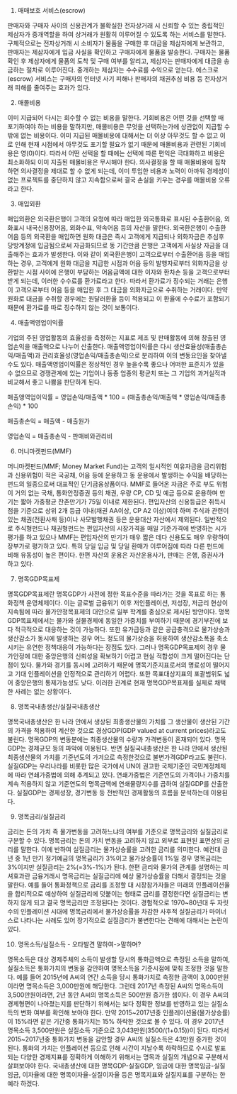 1. 매매보호 서비스(escrow)

판매자와 구매자 사이의 신용관계가 불확실한 전자상거래 시 신뢰할 수 있는 중립적인 제삼자가 중개역할을 하여 상거래가 원활히 이루어질 수 있도록 하는 서비스를 말한다. 구체적으로는 전자상거래 시 소비자가 물품을 구매한 후 대금을 제삼자에게 보관하고, 판매자는 제삼자에게 입금 사실을 확인하고 구매자에게 물품을 발송한다. 구매자는 물품 확인 후 제삼자에게 물품의 도착 및 구매 여부를 알리고, 제삼자는 판매자에게 대금을 송금하는 절차로 이루어진다. 중개하는 제삼자는 수수료를 수익으로 얻는다. 에스크로(escrow) 서비스는 구매자의 인터넷 사기 피해나 판매자의 채권추심 비용 등 전자상거래 피해를 줄여주는 효과가 있다.

2. 매몰비용

이미 지급되어 다시는 회수할 수 없는 비용을 말한다. 기회비용은 어떤 것을 선택할 때 포기하여야 하는 비용을 말하지만, 매몰비용은 무엇을 선택하는가에 상관없이 지급할 수밖에 없는 비용이다. 이미 지급된 매몰비용에 대해서는 더 이상 아무것도 할 수 없고 이로 인해 현재 시점에서 아무것도 포기할 필요가 없기 때문에 매몰비용과 관련된 기회비용은 영(0)이다. 따라서 어떤 선택을 할 때에는 선택에 따른 편익은 극대화하고 비용은 최소화하되 이미 지출된 매몰비용은 무시해야 한다. 의사결정을 할 때 매몰비용에 집착하면 의사결정을 제대로 할 수 없게 되는데, 이미 투입한 비용과 노력이 아까워 경제성이 없는 프로젝트를 중단하지 않고 지속함으로써 결국 손실을 키우는 경우를 매몰비용 오류라고 한다.

3. 매입외환

매입외환은 외국환은행이 고객의 요청에 따라 매입한 외국통화로 표시된 수출환어음, 외화표시 내국신용장어음, 외화수표, 약속어음 등의 자산을 말한다. 외국환은행이 수출환어음 등의 외국환을 매입하면 원화 대금은 즉시 고객에게 지급되나 외화자금은 추심후 당방계정에 입금됨으로써 자금화되므로 동 기간만큼 은행은 고객에게 사실상 자금을 대출해주는 효과가 발생한다. 이와 같이 외국환은행이 고객으로부터 수출환어음 등을 매입하는 경우, 고객에게 원화 대금을 지급한 시점과 어음 등의 발행자로부터 외화자금을 상환받는 시점 사이에 은행이 부담하는 어음금액에 대한 이자와 환차손 등을 고객으로부터 받게 되는데, 이러한 수수료를 환가료라고 한다. 따라서 환가료가 징수되는 거래는 은행이 고객으로부터 어음 등을 매입한 후 그 대금을 외화자금으로 수취하는 거래이다. 만약 원화로 대금을 수취할 경우에는 원달러환율 등이 적용되고 이 환율에 수수료가 포함되기 때문에 환가료를 따로 징수하지 않는 것이 보통이다.

4. 매출액영업이익률

기업의 주된 영업활동의 효율성을 측정하는 지표로 제조 및 판매활동에 의해 창출된 영업손익을 매출액으로 나누어 산출한다. 매출액영업이익률은 다시 생산효율성(매출총손익/매출액)과 관리효율성(영업손익/매출총손익)으로 분리하여 이의 변동요인을 찾아낼 수도 있다. 매출액영업이익률은 정상적인 경우 높을수록 좋으나 어떠한 표준치가 있을 수 없으므로 경쟁관계에 있는 기업이나 동종 업종의 평균치 또는 그 기업의 과거실적과 비교해서 좋고 나쁨을 판단하게 된다.

매출앵역업이익률 = 영업손익/매출액 * 100 = (매출총손익/매출액 * 영업손익/매출총손익) * 100

매출총손익 = 매출액 - 매출원가

영업손익 = 매출총손익 - 판매비와관리비

6. 머니마켓펀드(MMF)

머니마켓펀드(MMF; Money Market Fund)는 고객의 일시적인 여유자금을 금리위험과 신용위험이 적은 국공채, 어음 등에 운용하고 동 운용에서 발생하는 수익을 배당하는 펀드의 일종으로써 대표적인 단기금융상품이다. MMF로 들어온 자금은 주로 부도 위험이 거의 없는 국채, 통화안정증권 등의 채권, 우량 CP, CD 및 예금 등으로 운용하며 만기는 짧아 가중평균 잔존만기가 75일 이내로 제한된다. 편입자산의 신용등급은 취득시점을 기준으로 상위 2개 등급 이내(채권 AA이상, CP A2 이상)여야 하며 주식과 관련이 있는 채권(전환사채 등)이나 사모발행채권 등은 운용대산 자산에서 제외된다. 일반적으로 주식형펀드나 채권형펀드는 편입자산의 시장가격을 매일 기준가격에 반영하는 시가평가를 하고 있으나 MMF는 편입자산의 만기가 매우 짧은 데다 신용도도 매우 우량하여 장부가로 평가하고 있다. 특히 당일 입금 및 당일 환매가 이루어짐에 따라 다른 펀드에 비해 유동성이 높은 편이다. 한편 자산의 운용은 자산운용사가, 판매는 은행, 증권사가 하고 있다.

7. 명목GDP목표제

명목GDP목표제란 명목GDP가 사전에 정한 목표수준을 따라가는 것을 목표로 하는 통화정책 운영체제이다. 이는 글로벌 금융위기 이후 저인플레이션, 저성장, 저금리 현상이 지속됨에 따라 물가안정목표제의 대안으로 일부 학계를 중심으로 제시된 방안이다. 명목GDP목표제에서는 물가와 실물경제에 동일한 가중치를 부여하기 때문에 경기부진에 보다 적극적으로 대응하는 것이 가능하다. 또한 유가급등과 같은 공급충격으로 물가상승과 생산감소가 동시에 발생하는 경우 어느 정도의 물가상승을 허용하여 생산감소폭을 축소시키는 유연한 정책대응이 가능하다는 장점도 있다. 그러나 명목GDP목표제의 경우 물가안정에 대한 중앙은행의 신뢰성을 확보하기 어렵고 현실 적합성이 크게 떨어진다는 단점이 있다. 물가와 경기를 동시에 고려하기 때문에 명목기준지표로서의 명료성이 떨어지고 기대 인플레이션을 안정적으로 관리하기 어렵다. 또한 목표대상지표의 포괄범위도 넓어 중앙은행의 통제가능성도 낮다. 이러한 관계로 현재 명목GDP목표제를 실제로 채택한 사례는 없는 상황이다.

8. 명목국내총생산/실질국내총생산

명목국내총생산은 한 나라 안에서 생상된 최종생산물의 가치를 그 생산물이 생산된 기간의 가격을 적용하여 계산한 것으로 경상GDP(GDP valued at current prices)라고도 불린다. 명목GDP의 변동분에는 최종생산물의 수량과 가격변동이 혼재되어 있다. 명목GDP는 경제규모 등의 파악에 이용된다. 반면 실질국내총생산은 한 나라 안에서 생산된 최종생산물의 가치를 기준년도의 가겨으로 측정한것으로 불변가격GDP라고도 불린다. 실질GDP는 우리나라를 비롯한 많은 국가에서 UN이 권고한 국제기준인 국민계정체제에 따라 연쇄가중법에 의해 추계되고 있다. 연쇄가중법은 기준연도의 가격이나 가중치를 계속 적용하지 않고 기준연도의 명목금액에 연쇄물량지수를 곱하여 실질GDP를 산출한다. 실질GDP는 경제성장, 경기변동 등 전반적인 경제활동의 흐름을 분석하는데 이용된다.

9. 명목금리/실질금리

금리는 돈의 가치 즉 물가변동을 고려하느냐의 여부를 기준으로 명목금리와 실질금리로 구분할 수 있다. 명목금리는 돈의 가치 변동을 고려하지 않고 외부로 표현된 표면상의 금리를 말한다. 이에 반하여 실질금리는 물가상승률을 고려한 금리를 의미한다. 예컨대 금년 중 1년 만기 정기예금의 명목금리가 3%이고 물가상승률이 1%일 경우 명목금리는 3%이지만 실질금리는 2%(=3%-1%)가 된다. 한편 금리와 물가의 관계를 설명하는 피셔효과란 금융거래시 명목금리는 실질금리에 예상 물가상승률을 더해서 결정되는 것을 말한다. 예를 들어 통화정책으로 금리를 조정할 대 시장참가자들은 미래의 인플레이션율을 합리적으로 예상하여 실질금리에 덧붙이는 형태로 금리를 결정한다면 실질금리는 변하지 않게 되고 결국 명목금리만 조정된다는 것이다. 경험적으로 1970~80년대 두 자릿수의 인플레이션 시대에 명목금리에서 물가상승률을 차감한 사후적 실질금리가 마이너스로 나타나는 사례도 있어 장기적으로 실질금리가 불변한다는 견해에 대해서는 논란이 있다.

10. 명목소득/실질소득 - 오타발견 말하여->말하며?

명목소득은 대상 경제주체의 소득이 발생할 당시의 통화금액으로 측정된 소득을 말하여, 실질소득은 통화가치의 변동을 감안하여 명목소득을 기준시점에 맞춰 조정한 것을 말한다. 예를 들어 2015년에 A씨의 연간 소득을 당시 통화가치로 측정한 금액이 3,000만원 이라면 명목소득은 3,000만원에 해당한다. 그런데 2017년 측정된 A씨의 명목소득이 3,500만원이라면, 2년 동안 A씨의 명목소득은 500만원 증가한 셈이다. 이 경우 A씨의 경제형편이 나아졌는지를 판단하기 위해서는 보다 정확한 정보를 반영하고 있는 실질소득의 변화 여부를 확인해 보아야 한다. 만약 2015~2017년중 인플레이션율(물가상승률)이 15%라면 같은 기간중 통화가치는 15% 하락한 것으로 볼 수 있다. 이 경우 2017년 명목소득 3,500만원은 실질소득 기준으로 3,043만원(3500/(1+0.15))이 된다. 따라서 2015~2017년중 통화가치 변동을 감안할 경우 A씨의 실질소득은 43만원 증가한 것이 된다. 통화의 가치는 인플레이션 등으로 인해 시간이 지날수록 하락하므로 수시로 발표되는 다양한 경제지표를 정확하게 이해하기 위해서는 명목과 실질의 개념으로 구분해서 살펴보아야 한다. 국내총생산에 대한 명목GDP-실질GDP, 임금에 대한 명목임금-실질임금, 이자율에 대한 명목이자율-실질이자율 등은 명목지표와 실질지표를 구분하는 한 예라 하겠다.

